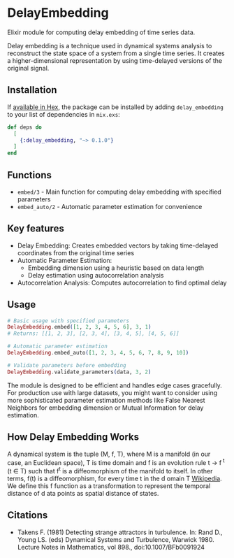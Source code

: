 # DelayEmbedding

Elixir module for computing delay embedding of time series data.

Delay embedding is a technique used in dynamical systems analysis to reconstruct the state space of a system from a single time series. It creates a higher-dimensional representation by using time-delayed versions of the original signal.

## Installation

If [available in Hex](https://hex.pm/docs/publish), the package can be installed
by adding `delay_embedding` to your list of dependencies in `mix.exs`:

```elixir
def deps do
  [
    {:delay_embedding, "~> 0.1.0"}
  ]
end
```

## Functions

* `embed/3` - Main function for computing delay embedding with specified parameters
* `embed_auto/2` - Automatic parameter estimation for convenience

## Key features

* Delay Embedding: Creates embedded vectors by taking time-delayed coordinates from the original time series
* Automatic Parameter Estimation:
  * Embedding dimension using a heuristic based on data length
  * Delay estimation using autocorrelation analysis
* Autocorrelation Analysis: Computes autocorrelation to find optimal delay

## Usage

```elixir
# Basic usage with specified parameters
DelayEmbedding.embed([1, 2, 3, 4, 5, 6], 3, 1)
# Returns: [[1, 2, 3], [2, 3, 4], [3, 4, 5], [4, 5, 6]]

# Automatic parameter estimation
DelayEmbedding.embed_auto([1, 2, 3, 4, 5, 6, 7, 8, 9, 10])

# Validate parameters before embedding
DelayEmbedding.validate_parameters(data, 3, 2)
```

The module is designed to be efficient and handles edge cases gracefully. For production use with large datasets, you might want to consider using more sophisticated parameter estimation methods like False Nearest Neighbors for embedding dimension or Mutual Information for delay estimation.

## How Delay Embedding Works

A dynamical system is the tuple (M, f, T), where M is a manifold (in our case, an Euclidean space), T is time domain and f is an evolution rule t → f<sup>
t</sup> (t ∈ T) such that f<sup>t</sup> is a diffeomorphism of the manifold to itself. In other terms, f(t) is a diffeomorphism, for every time t in the d
omain T [Wikipedia](https://en.wikipedia.org/wiki/Dynamical_system). We define this f function as a transformation to represent the temporal distance of d
ata points as spatial distance of states.

## Citations

* Takens F. (1981) Detecting strange attractors in turbulence. In: Rand D., Young LS. (eds) Dynamical Systems and Turbulence, Warwick 1980. Lecture Notes in Mathematics, vol 898., doi:10.1007/BFb0091924

